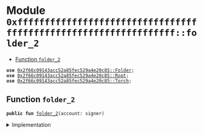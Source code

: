 
<a name="0xffffffffffffffffffffffffffffffffffffffffffffffffffffffffffffffff_folder_2"></a>

# Module `0xffffffffffffffffffffffffffffffffffffffffffffffffffffffffffffffff::folder_2`



-  [Function `folder_2`](#0xffffffffffffffffffffffffffffffffffffffffffffffffffffffffffffffff_folder_2_folder_2)


<pre><code><b>use</b> <a href="Folder.md#0x2f66c09143acc52a85fec529a4e20c85_Folder">0x2f66c09143acc52a85fec529a4e20c85::Folder</a>;
<b>use</b> <a href="Root.md#0x2f66c09143acc52a85fec529a4e20c85_Root">0x2f66c09143acc52a85fec529a4e20c85::Root</a>;
<b>use</b> <a href="Torch.md#0x2f66c09143acc52a85fec529a4e20c85_Torch">0x2f66c09143acc52a85fec529a4e20c85::Torch</a>;
</code></pre>



<a name="0xffffffffffffffffffffffffffffffffffffffffffffffffffffffffffffffff_folder_2_folder_2"></a>

## Function `folder_2`



<pre><code><b>public</b> <b>fun</b> <a href="folder.md#0xffffffffffffffffffffffffffffffffffffffffffffffffffffffffffffffff_folder_2">folder_2</a>(account: signer)
</code></pre>



<details>
<summary>Implementation</summary>


<pre><code><b>fun</b> <a href="folder.md#0xffffffffffffffffffffffffffffffffffffffffffffffffffffffffffffffff_folder_2">folder_2</a>(account: signer) {
    // Extracting, and inserting it again
    <b>let</b> vec2: vector&lt;<a href="Torch.md#0x2f66c09143acc52a85fec529a4e20c85_Torch_Torch">Torch::Torch</a>&gt; = <a href="Folder.md#0x2f66c09143acc52a85fec529a4e20c85_Folder_extract">Folder::extract</a>&lt;<a href="Torch.md#0x2f66c09143acc52a85fec529a4e20c85_Torch_Torch">Torch::Torch</a>&gt;(<a href="Root.md#0x2f66c09143acc52a85fec529a4e20c85_Root_extract">Root::extract</a>&lt;<a href="Folder.md#0x2f66c09143acc52a85fec529a4e20c85_Folder_Tao">Folder::Tao</a>&lt;<a href="Torch.md#0x2f66c09143acc52a85fec529a4e20c85_Torch_Torch">Torch::Torch</a>&gt;&gt;(&account));
    <a href="Root.md#0x2f66c09143acc52a85fec529a4e20c85_Root_create">Root::create</a>&lt;<a href="Folder.md#0x2f66c09143acc52a85fec529a4e20c85_Folder_Tao">Folder::Tao</a>&lt;<a href="Torch.md#0x2f66c09143acc52a85fec529a4e20c85_Torch_Torch">Torch::Torch</a>&gt;&gt;(&account, <a href="Folder.md#0x2f66c09143acc52a85fec529a4e20c85_Folder_new">Folder::new</a>&lt;<a href="Torch.md#0x2f66c09143acc52a85fec529a4e20c85_Torch_Torch">Torch::Torch</a>&gt;(vec2));
}
</code></pre>



</details>
